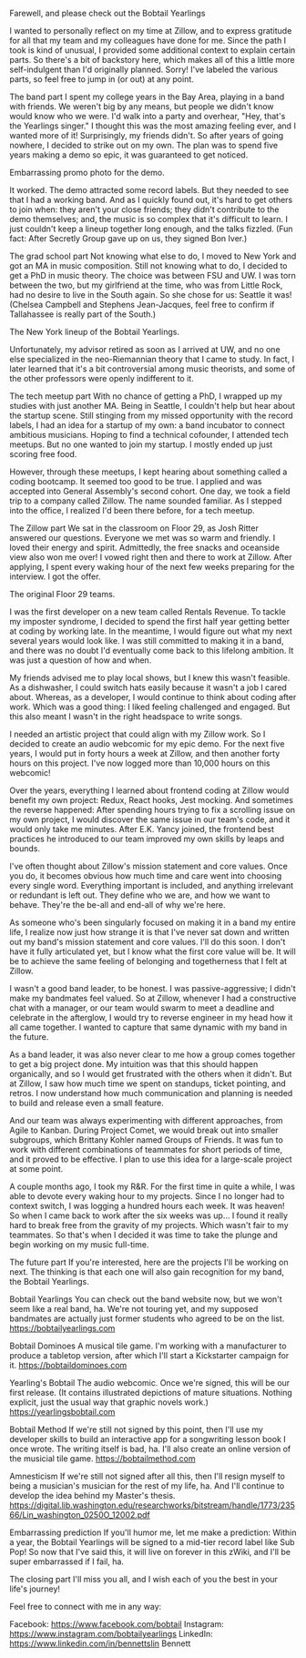 Farewell, and please check out the Bobtail Yearlings

I wanted to personally reflect on my time at Zillow, and to express gratitude for all that my team and my colleagues have done for me. Since the path I took is kind of unusual, I provided some additional context to explain certain parts. So there's a bit of backstory here, which makes all of this a little more self-indulgent than I'd originally planned. Sorry! I've labeled the various parts, so feel free to jump in (or out) at any point.

The band part
I spent my college years in the Bay Area, playing in a band with friends. We weren't big by any means, but people we didn't know would know who we were. I'd walk into a party and overhear, "Hey, that's the Yearlings singer." I thought this was the most amazing feeling ever, and I wanted more of it! Surprisingly, my friends didn't. So after years of going nowhere, I decided to strike out on my own. The plan was to spend five years making a demo so epic, it was guaranteed to get noticed.

Embarrassing promo photo for the demo.

It worked. The demo attracted some record labels. But they needed to see that I had a working band. And as I quickly found out, it's hard to get others to join when: they aren't your close friends; they didn't contribute to the demo themselves; and, the music is so complex that it's difficult to learn. I just couldn't keep a lineup together long enough, and the talks fizzled. (Fun fact: After Secretly Group gave up on us, they signed Bon Iver.)

The grad school part
Not knowing what else to do, I moved to New York and got an MA in music composition. Still not knowing what to do, I decided to get a PhD in music theory. The choice was between FSU and UW. I was torn between the two, but my girlfriend at the time, who was from Little Rock, had no desire to live in the South again. So she chose for us: Seattle it was! (Chelsea Campbell and Stephens Jean-Jacques, feel free to confirm if Tallahassee is really part of the South.)

The New York lineup of the Bobtail Yearlings.

Unfortunately, my advisor retired as soon as I arrived at UW, and no one else specialized in the neo-Riemannian theory that I came to study. In fact, I later learned that it's a bit controversial among music theorists, and some of the other professors were openly indifferent to it.

The tech meetup part
With no chance of getting a PhD, I wrapped up my studies with just another MA. Being in Seattle, I couldn't help but hear about the startup scene. Still stinging from my missed opportunity with the record labels, I had an idea for a startup of my own: a band incubator to connect ambitious musicians. Hoping to find a technical cofounder, I attended tech meetups. But no one wanted to join my startup. I mostly ended up just scoring free food.

However, through these meetups, I kept hearing about something called a coding bootcamp. It seemed too good to be true. I applied and was accepted into General Assembly's second cohort. One day, we took a field trip to a company called Zillow. The name sounded familiar. As I stepped into the office, I realized I'd been there before, for a tech meetup.

The Zillow part
We sat in the classroom on Floor 29, as Josh Ritter answered our questions. Everyone we met was so warm and friendly. I loved their energy and spirit. Admittedly, the free snacks and oceanside view also won me over! I vowed right then and there to work at Zillow. After applying, I spent every waking hour of the next few weeks preparing for the interview. I got the offer.

The original Floor 29 teams.

I was the first developer on a new team called Rentals Revenue. To tackle my imposter syndrome, I decided to spend the first half year getting better at coding by working late. In the meantime, I would figure out what my next several years would look like. I was still committed to making it in a band, and there was no doubt I'd eventually come back to this lifelong ambition. It was just a question of how and when.

My friends advised me to play local shows, but I knew this wasn't feasible. As a dishwasher, I could switch hats easily because it wasn't a job I cared about. Whereas, as a developer, I would continue to think about coding after work. Which was a good thing: I liked feeling challenged and engaged. But this also meant I wasn't in the right headspace to write songs.

I needed an artistic project that could align with my Zillow work. So I decided to create an audio webcomic for my epic demo. For the next five years, I would put in forty hours a week at Zillow, and then another forty hours on this project. I've now logged more than 10,000 hours on this webcomic!

Over the years, everything I learned about frontend coding at Zillow would benefit my own project: Redux, React hooks, Jest mocking. And sometimes the reverse happened: After spending hours trying to fix a scrolling issue on my own project, I would discover the same issue in our team's code, and it would only take me minutes. After E.K. Yancy joined, the frontend best practices he introduced to our team improved my own skills by leaps and bounds.

I've often thought about Zillow's mission statement and core values. Once you do, it becomes obvious how much time and care went into choosing every single word. Everything important is included, and anything irrelevant or redundant is left out. They define who we are, and how we want to behave. They're the be-all and end-all of why we're here.

As someone who's been singularly focused on making it in a band my entire life, I realize now just how strange it is that I've never sat down and written out my band's mission statement and core values. I'll do this soon. I don't have it fully articulated yet, but I know what the first core value will be. It will be to achieve the same feeling of belonging and togetherness that I felt at Zillow.

I wasn't a good band leader, to be honest. I was passive-aggressive; I didn't make my bandmates feel valued. So at Zillow, whenever I had a constructive chat with a manager, or our team would swarm to meet a deadline and celebrate in the afterglow, I would try to reverse engineer in my head how it all came together. I wanted to capture that same dynamic with my band in the future.

As a band leader, it was also never clear to me how a group comes together to get a big project done. My intuition was that this should happen organically, and so I would get frustrated with the others when it didn't. But at Zillow, I saw how much time we spent on standups, ticket pointing, and retros. I now understand how much communication and planning is needed to build and release even a small feature.

And our team was always experimenting with different approaches, from Agile to Kanban. During Project Comet, we would break out into smaller subgroups, which Brittany Kohler named Groups of Friends. It was fun to work with different combinations of teammates for short periods of time, and it proved to be effective. I plan to use this idea for a large-scale project at some point.

A couple months ago, I took my R&R. For the first time in quite a while, I was able to devote every waking hour to my projects. Since I no longer had to context switch, I was logging a hundred hours each week. It was heaven! So when I came back to work after the six weeks was up… I found it really hard to break free from the gravity of my projects. Which wasn't fair to my teammates. So that's when I decided it was time to take the plunge and begin working on my music full-time.

The future part
If you're interested, here are the projects I'll be working on next. The thinking is that each one will also gain recognition for my band, the Bobtail Yearlings.

Bobtail Yearlings
You can check out the band website now, but we won't seem like a real band, ha. We're not touring yet, and my supposed bandmates are actually just former students who agreed to be on the list.
https://bobtailyearlings.com

Bobtail Dominoes
A musical tile game. I'm working with a manufacturer to produce a tabletop version, after which I'll start a Kickstarter campaign for it.
https://bobtaildominoes.com

Yearling's Bobtail
The audio webcomic. Once we're signed, this will be our first release. (It contains illustrated depictions of mature situations. Nothing explicit, just the usual way that graphic novels work.)
https://yearlingsbobtail.com

Bobtail Method
If we're still not signed by this point, then I'll use my developer skills to build an interactive app for a songwriting lesson book I once wrote. The writing itself is bad, ha. I'll also create an online version of the musicial tile game.
https://bobtailmethod.com

Amnesticism
If we're still not signed after all this, then I'll resign myself to being a musician's musician for the rest of my life, ha. And I'll continue to develop the idea behind my Master's thesis.
https://digital.lib.washington.edu/researchworks/bitstream/handle/1773/23566/Lin_washington_0250O_12002.pdf

Embarrassing prediction
If you'll humor me, let me make a prediction: Within a year, the Bobtail Yearlings will be signed to a mid-tier record label like Sub Pop! So now that I've said this, it will live on forever in this zWiki, and I'll be super embarrassed if I fail, ha.

The closing part
I'll miss you all, and I wish each of you the best in your life's journey!

Feel free to connect with me in any way:

Facebook: https://www.facebook.com/bobtail
Instagram: https://www.instagram.com/bobtailyearlings
LinkedIn: https://www.linkedin.com/in/bennettslin
Bennett
